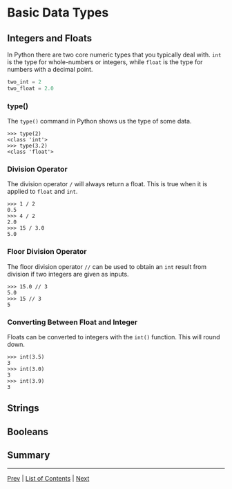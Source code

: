 # Basic Data Types

## Integers and Floats

In Python there are two core numeric types that you typically deal with. `int` is the type for whole-numbers or integers, while `float` is the type for numbers with a decimal point.

```python
two_int = 2
two_float = 2.0
```
### type()

The `type()` command in Python shows us the type of some data.

```ipython
>>> type(2)
<class 'int'>
>>> type(3.2)
<class 'float'>
```
### Division Operator

The division operator `/` will always return a float. This is true when it is applied to `float` and `int`.

```ipython
>>> 1 / 2
0.5
>>> 4 / 2
2.0
>>> 15 / 3.0
5.0
```
### Floor Division Operator

The floor division operator `//` can be used to obtain an `int` result from division if two integers are given as inputs.

```ipython
>>> 15.0 // 3
5.0
>>> 15 // 3
5
```
### Converting Between Float and Integer

Floats can be converted to integers with the `int()` function. This will round down.

```ipython
>>> int(3.5)
3
>>> int(3.0)
3
>>> int(3.9)
3
```

## Strings
## Booleans
## Summary
---
[Prev](variables.md) | [List of Contents](README.md) | [Next](collections.md)